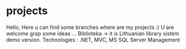 # projects
Hello, 
Here u can find some branches where are my projects :)
U are welcome grap some ideas ...
Biblioteka -> it is Lithuanian library sistem demo version. Technologies : .NET, MVC, MS SQL Server Management
